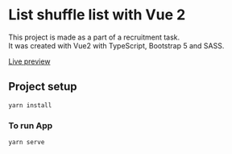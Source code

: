 # List shuffle list with Vue 2

This project is made as a part of a recruitment task.  
It was created with Vue2 with TypeScript, Bootstrap 5 and SASS.

[Live preview](https://olgamilczek.github.io/list-shuffle/)

## Project setup
```
yarn install
```

### To run App
```
yarn serve
```


